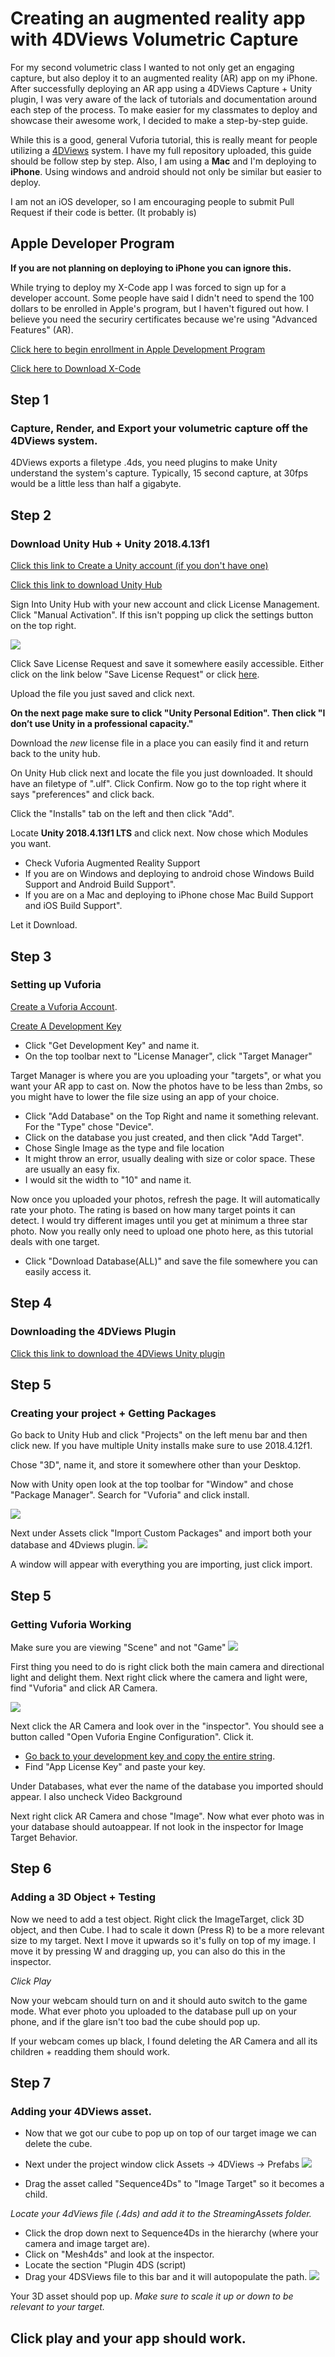 # Creating an augmented reality app with 4DViews Volumetric Capture

For my second volumetric class I wanted to not only get an engaging capture, but also deploy it to an augmented reality (AR) app on my iPhone. After successfully deploying an AR app using a 4DViews Capture + Unity plugin, I was very aware of the lack of tutorials and documentation around each step of the process. To make easier for my classmates to deploy and showcase their awesome work, I decided to make a step-by-step guide. 

While this is a good, general Vuforia tutorial, this is really meant for people utilizing a [4DViews](https://www.4dviews.com/) system. I have my full repository uploaded, this guide should be follow step by step. Also, I am using a **Mac** and I'm deploying to **iPhone**. Using windows and android should not only be similar but easier to deploy. 

I am not an iOS developer, so I am encouraging people to submit Pull Request if their code is better. (It probably is)

## Apple Developer Program
**If you are not planning on deploying to iPhone you can ignore this.**

While trying to deploy my X-Code app I was forced to sign up for a developer account. Some people have said I didn't need to spend the 100 dollars to be enrolled in Apple's program, but I haven't figured out how. I believe you need the securiry certificates because we're using "Advanced Features" (AR). 

[Click here to begin enrollment in Apple Development Program](https://developer.apple.com/programs/enroll/)

[Click here to Download X-Code](https://developer.apple.com/download/release/)

## Step 1 
### Capture, Render, and Export your volumetric capture off the 4DViews system.

4DViews exports a filetype .4ds, you need plugins to make Unity understand the system's capture. Typically, 15 second capture, at 30fps would be a little less than half a gigabyte.

## Step 2
### Download Unity Hub + Unity 2018.4.13f1
[Click this link to Create a Unity account (if you don't have one)](https://id.unity.com/en/conversations/9d93c0eb-460b-4339-b9a1-97dc3e29936e012f)

[Click this link to download Unity Hub](https://public-cdn.cloud.unity3d.com/hub/prod/UnityHubSetup.dmg?_ga=2.2087473.1036159940.1575574700-22838654.1573235003)

Sign Into Unity Hub with your new account and click License Management. Click "Manual Activation". If this isn't popping up click the settings button on the top right.

![](https://github.com/nicholasoxford/4dviews_vuforia_AR/blob/master/screenshots/Screen%20Shot%202019-12-05%20at%202.50.22%20PM.png?raw=true)

Click Save License Request and save it somewhere easily accessible. Either click on the link below  "Save License Request" or click [here](https://license.unity3d.com/manual).

Upload the file you just saved and click next. 

**On the next page make sure to click "Unity Personal Edition". Then click "I don’t use Unity in a professional capacity."**

Download the _new_ license file in a place you can easily find it and return back to the unity hub. 

On Unity Hub click next and locate the file you just downloaded. It should have an filetype of ".ulf". Click Confirm. Now go to the top right where it says "preferences" and click back. 

Click the "Installs"  tab on the left and then click "Add". 

Locate **Unity 2018.4.13f1 LTS** and click next. Now chose which Modules you want. 
* Check Vuforia Augmented Reality Support
* If you are on Windows and deploying to android chose Windows Build Support and Android Build Support".
* If you are on a Mac and deploying to iPhone chose Mac Build Support and iOS Build Support".

Let it Download.

## Step 3 
### Setting up  Vuforia

[Create a Vuforia Account](https://developer.vuforia.com/vui/auth/register).

[Create A Development Key](https://developer.vuforia.com/vui/develop/licenses)
* Click "Get Development Key" and name it.
* On the top toolbar next to "License Manager", click "Target Manager"

Target Manager is where you are you uploading your "targets", or what you want your AR app to cast on. Now the photos have to be less than 2mbs, so you might have to lower the file size using an app of your choice. 

* Click "Add Database" on the Top Right and name it something relevant. For the "Type" chose "Device".
* Click on the database you just created, and then click "Add Target".
* Chose Single Image as the type and file location
* It might throw an error, usually dealing with size or color space. These are usually an easy fix.
* I would sit the width to "10" and name it. 

Now once you uploaded your photos, refresh the page. It will automatically rate your photo. The rating is based on how many target points it can detect. I would try different images until you get at minimum a three star photo. Now you really only need to upload one photo here, as this tutorial deals with one target. 

* Click "Download Database(ALL)" and save the file somewhere you can easily access it. 

## Step 4
### Downloading the 4DViews Plugin

[Click this link to download the 4DViews Unity plugin](https://www.4dviews.com/file/plugin/Plugin4DS_Unity_v3.0.0.zip)



## Step 5 
### Creating your project + Getting Packages

Go back to Unity Hub and click "Projects" on the left menu bar and then click new. If you have multiple Unity installs make sure to use 2018.4.12f1.

Chose "3D", name it, and store it somewhere other than your Desktop.

Now with Unity open look at the top toolbar for "Window" and chose "Package Manager". 
Search for "Vuforia" and click install.

![](https://github.com/nicholasoxford/4dviews_vuforia_AR/blob/master/screenshots/Screen%20Shot%202019-12-05%20at%203.46.24%20PM.png?raw=true )

Next under Assets click "Import Custom Packages" and import both your database and 4Dviews plugin.
![](https://github.com/nicholasoxford/4dviews_vuforia_AR/blob/master/screenshots/Screen%20Shot%202019-12-05%20at%203.47.41%20PM.png?raw=true)

A window will appear with everything you are importing, just click import.
 

## Step 5 
### Getting Vuforia Working

Make sure you are viewing "Scene" and not "Game"
![](https://github.com/nicholasoxford/4dviews_vuforia_AR/blob/master/screenshots/Screen%20Shot%202019-12-05%20at%203.52.56%20PM.png?raw=true)

First thing you need to do is right click both the main camera and directional light and  delight them. 
Next right click where the camera and light were, find "Vuforia" and click AR Camera. 

![](https://github.com/nicholasoxford/4dviews_vuforia_AR/blob/master/screenshots/Screen%20Shot%202019-12-05%20at%203.50.31%20PM.png?raw=true)

Next click the AR Camera and look over in the "inspector". You should see a button called "Open Vuforia Engine Configuration". Click it. 

* [Go back to your development key and copy the entire string](https://developer.vufooria.com/vui/develop/licenses).
* Find "App License Key" and paste your key. 

Under Databases, what ever the name of the database you imported should appear.
I also uncheck Video Background

Next right click AR Camera and chose "Image". Now what ever photo was in your database should autoappear. If not look in the inspector for Image Target Behavior. 

## Step 6
### Adding a 3D Object + Testing

Now we need to add a test object. Right click the ImageTarget, click 3D object, and then Cube. 
I had to scale it down (Press R) to be a more relevant size to my target.
Next I move it upwards so it's fully on top of my image. I move it by pressing W and dragging up, you can also do this in the inspector. 

*Click Play*

Now your webcam should turn on and it should auto switch to the game mode. What ever photo you uploaded to the database pull up on your phone, and if the glare isn't too bad the cube should pop up.

If your webcam comes up black, I found deleting the AR Camera and all its children + readding them should work.

## Step 7
### Adding your 4DViews asset.

* Now that we got our cube to pop up on top of our target image we can delete the cube. 
* Next under the project window click Assets -> 4DViews -> Prefabs
![](https://github.com/nicholasoxford/4dviews_vuforia_AR/blob/master/screenshots/Screen%20Shot%202019-12-05%20at%204.28.14%20PM.png?raw=true)

* Drag the asset called "Sequence4Ds" to  "Image Target" so it becomes a child. 

*Locate your 4dViews file (.4ds) and add it to the StreamingAssets folder.*

* Click the drop down next to Sequence4Ds in the hierarchy (where your camera and image target are).
* Click on "Mesh4ds" and look at the inspector. 
* Locate the section "Plugin 4DS (script) 
* Drag your 4DSViews file to this bar and it will autopopulate the path. 
![](https://github.com/nicholasoxford/4dviews_vuforia_AR/blob/master/screenshots/Screen%20Shot%202019-12-05%20at%204.34.37%20PM.png?raw=true)

Your 3D asset should pop up. *Make sure to scale it up or down to be relevant to your target.*

## Click play and your app should work. 





























